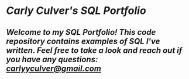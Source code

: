 # *Carly Culver's SQL Portfolio*
## *Welcome to my SQL Portfolio! This code repository contains examples of SQL I've written. Feel free to take a look and reach out if you have any questions: carlyyculver@gmail.com*
